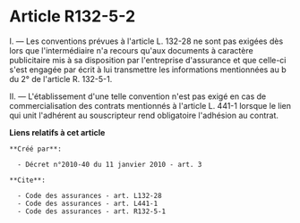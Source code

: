 # Article R132-5-2

I. ― Les conventions prévues à l'article L. 132-28 ne sont pas exigées dès lors que l'intermédiaire n'a recours qu'aux
documents à caractère publicitaire mis à sa disposition par l'entreprise d'assurance et que celle-ci s'est engagée par écrit
à lui transmettre les informations mentionnées au b du 2° de l'article R. 132-5-1. 

II. ― L'établissement d'une telle convention n'est pas exigé en cas de commercialisation des contrats mentionnés à l'article
L. 441-1 lorsque le lien qui unit l'adhérent au souscripteur rend obligatoire l'adhésion au contrat.

**Liens relatifs à cet article**

	**Créé par**:

	  - Décret n°2010-40 du 11 janvier 2010 - art. 3

	**Cite**:

	  - Code des assurances - art. L132-28
	  - Code des assurances - art. L441-1
	  - Code des assurances - art. R132-5-1
